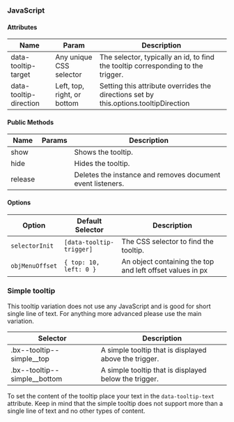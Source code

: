### JavaScript

#### Attributes

| Name                   | Param                       | Description                                                                          |
| ---------------------- | --------------------------- | ------------------------------------------------------------------------------------ |
| data-tooltip-target    | Any unique CSS selector     | The selector, typically an id, to find the tooltip corresponding to the trigger.     |
| data-tooltip-direction | Left, top, right, or bottom | Setting this attribute overrides the directions set by this.options.tooltipDirection |

#### Public Methods

| Name    | Params | Description                                                |
| ------- | ------ | ---------------------------------------------------------- |
| show    |        | Shows the tooltip.                                         |
| hide    |        | Hides the tooltip.                                         |
| release |        | Deletes the instance and removes document event listeners. |

#### Options

| Option          | Default Selector         | Description                                               |
| --------------- | ------------------------ | --------------------------------------------------------- |
| `selectorInit`  | `[data-tooltip-trigger]` | The CSS selector to find the tooltip.                     |
| `objMenuOffset` | `{ top: 10, left: 0 }`   | An object containing the top and left offset values in px |

### Simple tooltip

This tooltip variation does not use any JavaScript and is good for short single line of text. For anything more advanced please use the main variation.

| Selector                       | Description                                           |
| ------------------------------ | ----------------------------------------------------- |
| .bx--tooltip--simple\_\_top    | A simple tooltip that is displayed above the trigger. |
| .bx--tooltip--simple\_\_bottom | A simple tooltip that is displayed below the trigger. |

To set the content of the tooltip place your text in the `data-tooltip-text` attribute. Keep in mind that the simple tooltip does not support more than a single line of text and no other types of content.
